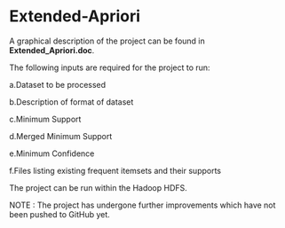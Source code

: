 # Extended-Apriori

A graphical description of the project can be found in **Extended_Apriori.doc**.

The following inputs are required for the project to run:

a.Dataset to be processed

b.Description of format of dataset

c.Minimum Support

d.Merged Minimum Support

e.Minimum Confidence

f.Files listing existing frequent itemsets and their supports

The project can be run within the Hadoop HDFS. 

NOTE : The project has undergone further improvements which have not been pushed to GitHub yet.



